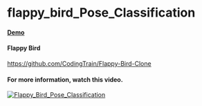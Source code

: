# flappy_bird_Pose_Classification
#### [Demo](https://ghassen1302.github.io/PoseNet_games/Flappy%20Bird/Flappy%20Bird%20+%20Pose%20Classification/)
#### Flappy Bird
https://github.com/CodingTrain/Flappy-Bird-Clone
#### For more information, watch this video.
[![Flappy_Bird_Pose_Classification](http://img.youtube.com/vi/Hli756nRNo0/0.jpg)](https://www.youtube.com/watch?v=Hli756nRNo0 "Flappy Bird - Pose Classification")

